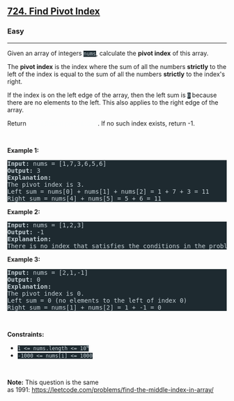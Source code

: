 <h2><a href="https://leetcode.com/problems/find-pivot-index/">724. Find Pivot Index</a></h2><h3>Easy</h3><hr><div><p>Given an array of integers <code style="background-color: rgb(30, 42, 48) !important; color: rgb(198, 210, 216) !important;">nums</code>, calculate the <strong>pivot index</strong> of this array.</p>

<p>The <strong>pivot index</strong> is the index where the sum of all the numbers <strong>strictly</strong> to the left of the index is equal to the sum of all the numbers <strong>strictly</strong> to the index's right.</p>

<p>If the index is on the left edge of the array, then the left sum is <code style="background-color: rgb(30, 42, 48) !important; color: rgb(198, 210, 216) !important;">0</code> because there are no elements to the left. This also applies to the right edge of the array.</p>

<p>Return <em style="color: rgb(252, 253, 253) !important;">the <strong>leftmost pivot index</strong></em>. If no such index exists, return -1.</p>

<p>&nbsp;</p>
<p><strong>Example 1:</strong></p>

<pre style="background-color: rgb(30, 42, 48) !important; color: rgb(198, 210, 216) !important;"><strong>Input:</strong> nums = [1,7,3,6,5,6]
<strong>Output:</strong> 3
<strong>Explanation:</strong>
The pivot index is 3.
Left sum = nums[0] + nums[1] + nums[2] = 1 + 7 + 3 = 11
Right sum = nums[4] + nums[5] = 5 + 6 = 11
</pre>

<p><strong>Example 2:</strong></p>

<pre style="background-color: rgb(30, 42, 48) !important; color: rgb(198, 210, 216) !important;"><strong>Input:</strong> nums = [1,2,3]
<strong>Output:</strong> -1
<strong>Explanation:</strong>
There is no index that satisfies the conditions in the problem statement.</pre>

<p><strong>Example 3:</strong></p>

<pre style="background-color: rgb(30, 42, 48) !important; color: rgb(198, 210, 216) !important;"><strong>Input:</strong> nums = [2,1,-1]
<strong>Output:</strong> 0
<strong>Explanation:</strong>
The pivot index is 0.
Left sum = 0 (no elements to the left of index 0)
Right sum = nums[1] + nums[2] = 1 + -1 = 0
</pre>

<p>&nbsp;</p>
<p><strong>Constraints:</strong></p>

<ul>
	<li><code style="background-color: rgb(30, 42, 48) !important; color: rgb(198, 210, 216) !important;">1 &lt;= nums.length &lt;= 10<sup>4</sup></code></li>
	<li><code style="background-color: rgb(30, 42, 48) !important; color: rgb(198, 210, 216) !important;">-1000 &lt;= nums[i] &lt;= 1000</code></li>
</ul>

<p>&nbsp;</p>
<p><strong>Note:</strong> This question is the same as&nbsp;1991:&nbsp;<a href="https://leetcode.com/problems/find-the-middle-index-in-array/" target="_blank" style="transition-property: -border-bottom-color !important; --link-color:rgb(180, 193, 203) !important; --link-color-hover:rgb(198, 208, 215) !important; --link-color-active:rgb(158, 175, 188) !important; --visited-color:rgb(179, 144, 238) !important; --visited-color-hover:rgb(197, 171, 242) !important; --visited-color-active:rgb(157, 113, 234) !important; border-top-color: rgb(104, 135, 151) !important; border-right-color: rgb(104, 135, 151) !important; border-left-color: rgb(104, 135, 151) !important;">https://leetcode.com/problems/find-the-middle-index-in-array/</a></p>
</div>